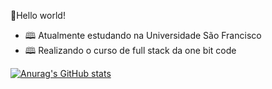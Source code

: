 👋Hello world!

- 🕮 Atualmente estudando na Universidade São Francisco 
- 🕮 Realizando o curso de full stack da one bit code

[![Anurag's GitHub stats](https://github-readme-stats.vercel.app/api?username=Murilo358)](https://github.com/Murilo358/github-readme-stats)
